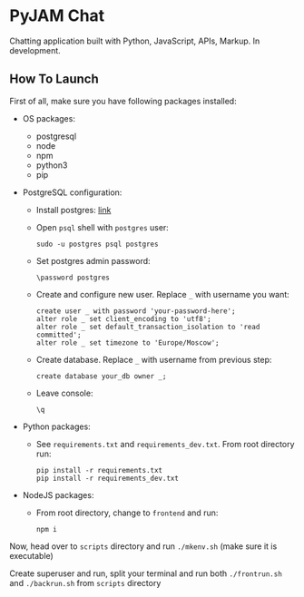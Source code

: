 # PyJAM Chat

Chatting application built with Python, JavaScript, APIs, Markup. In development.

## How To Launch

First of all, make sure you have following packages installed:

- OS packages:

  - postgresql
  - node
  - npm
  - python3
  - pip

- PostgreSQL configuration:

  - Install postgres: [link](https://www.postgresql.org/download/)

  - Open `psql` shell with `postgres` user:

    ```shell
    sudo -u postgres psql postgres
    ```

  - Set postgres admin password:

    ```psql
    \password postgres
    ```

  - Create and configure new user. Replace `_` with username you want:

    ```psql
    create user _ with password 'your-password-here';
    alter role _ set client_encoding to 'utf8';
    alter role _ set default_transaction_isolation to 'read committed';
    alter role _ set timezone to 'Europe/Moscow';
    ```

  - Create database. Replace `_` with username from previous step:

    ```psql
    create database your_db owner _;
    ```

  - Leave console:

    ```psql
    \q
    ```

- Python packages:

  - See `requirements.txt` and `requirements_dev.txt`. From root directory run:

    ```shell
    pip install -r requirements.txt
    pip install -r requirements_dev.txt
    ```

- NodeJS packages:

  - From root directory, change to `frontend` and run:

    ```shell
    npm i
    ```

Now, head over to `scripts` directory and run `./mkenv.sh` (make sure it is executable)

Create superuser and run, split your terminal and run both `./frontrun.sh` and `./backrun.sh`
from `scripts` directory

